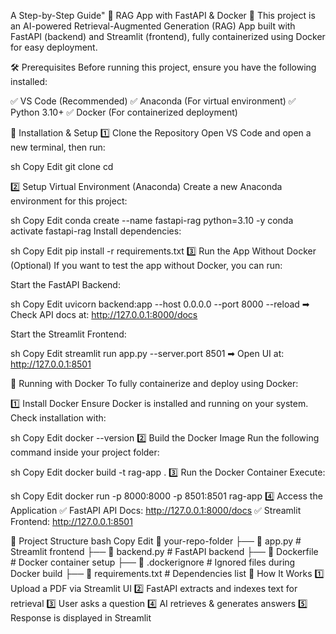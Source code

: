 A Step-by-Step Guide" 🚀
RAG App with FastAPI & Docker 🚀
This project is an AI-powered Retrieval-Augmented Generation (RAG) App built with FastAPI (backend) and Streamlit (frontend), fully containerized using Docker for easy deployment.

🛠 Prerequisites
Before running this project, ensure you have the following installed:

✅ VS Code (Recommended)
✅ Anaconda (For virtual environment)
✅ Python 3.10+
✅ Docker (For containerized deployment)

📌 Installation & Setup
1️⃣ Clone the Repository
Open VS Code and open a new terminal, then run:

sh
Copy
Edit
git clone <your-github-repo-url>
cd <your-repo-folder>

2️⃣ Setup Virtual Environment (Anaconda)
Create a new Anaconda environment for this project:

sh
Copy
Edit
conda create --name fastapi-rag python=3.10 -y
conda activate fastapi-rag
Install dependencies:

sh
Copy
Edit
pip install -r requirements.txt
3️⃣ Run the App Without Docker (Optional)
If you want to test the app without Docker, you can run:

Start the FastAPI Backend:

sh
Copy
Edit
uvicorn backend:app --host 0.0.0.0 --port 8000 --reload
➡ Check API docs at: http://127.0.0.1:8000/docs

Start the Streamlit Frontend:

sh
Copy
Edit
streamlit run app.py --server.port 8501
➡ Open UI at: http://127.0.0.1:8501

🐳 Running with Docker
To fully containerize and deploy using Docker:

1️⃣ Install Docker
Ensure Docker is installed and running on your system.
Check installation with:

sh
Copy
Edit
docker --version
2️⃣ Build the Docker Image
Run the following command inside your project folder:

sh
Copy
Edit
docker build -t rag-app .
3️⃣ Run the Docker Container
Execute:

sh
Copy
Edit
docker run -p 8000:8000 -p 8501:8501 rag-app
4️⃣ Access the Application
✅ FastAPI API Docs: http://127.0.0.1:8000/docs
✅ Streamlit Frontend: http://127.0.0.1:8501

📂 Project Structure
bash
Copy
Edit
📂 your-repo-folder
 ├── 📄 app.py         # Streamlit frontend
 ├── 📄 backend.py     # FastAPI backend
 ├── 📄 Dockerfile     # Docker container setup
 ├── 📄 .dockerignore  # Ignored files during Docker build
 ├── 📄 requirements.txt  # Dependencies list
🚀 How It Works
1️⃣ Upload a PDF via Streamlit UI
2️⃣ FastAPI extracts and indexes text for retrieval
3️⃣ User asks a question
4️⃣ AI retrieves & generates answers
5️⃣ Response is displayed in Streamlit
